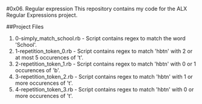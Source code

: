 #0x06. Regular expression
This repository contains my code for the ALX Regular Expressions project.

##Project Files
1. 0-simply_match_school.rb - Script contains regex to match the word
	'School'.
2. 1-repetition_token_0.rb - Script contains regex to match 'hbtn' with 2 or
	at most 5 occurences of 't'.
3. 2-repetition_token_1.rb - Script contains regex to match 'hbtn' with 0 or 1
	occurences of 'b'.
4. 3-repetition_token_2.rb - Script contains regex to match 'hbtn' with 1 or
	more occurences of 't'.
5. 4-repetition_token_3.rb - Script contains regex to match 'hbtn' with 0 or
	more occurences of 't'.
